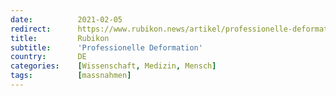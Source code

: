 ```yaml
---
date:          2021-02-05
redirect:      https://www.rubikon.news/artikel/professionelle-deformation
title:         Rubikon
subtitle:      'Professionelle Deformation'
country:       DE
categories:    [Wissenschaft, Medizin, Mensch]
tags:          [massnahmen]
---
```

